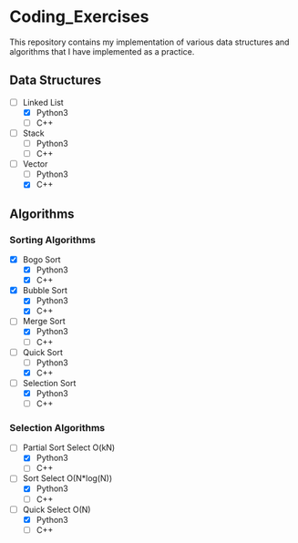 # Coding_Exercises
This repository contains my implementation of various data structures and algorithms that I have implemented as a practice.

## Data Structures
- [ ] Linked List
   - [x] Python3
   - [ ] C++
- [ ] Stack
   - [ ] Python3
   - [ ] C++
- [ ] Vector
   - [ ] Python3
   - [x] C++

## Algorithms
### Sorting Algorithms
- [x] Bogo Sort
   - [x] Python3
   - [x] C++
- [x] Bubble Sort
   - [x] Python3
   - [x] C++
- [ ] Merge Sort
   - [x] Python3
   - [ ] C++
- [ ] Quick Sort
   - [ ] Python3
   - [x] C++
- [ ] Selection Sort
   - [x] Python3
   - [ ] C++

### Selection Algorithms
- [ ] Partial Sort Select O(kN)
   - [x] Python3
   - [ ] C++

- [ ] Sort Select O(N*log(N))
   - [x] Python3
   - [ ] C++

- [ ] Quick Select O(N)
   - [x] Python3
   - [ ] C++   